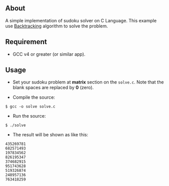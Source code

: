 ## About

A simple implementation of sudoku solver on C Language. This example use [Backtracking](https://en.wikipedia.org/wiki/Backtracking) algorithm to solve the problem.

## Requirement

- GCC v4 or greater (or similar app).

## Usage

- Set your sudoku problem at **matrix** section on the `solve.c`. Note that the blank spaces are replaced by **0** (zero).

- Compile the source:
```
$ gcc -o solve solve.c
```

- Run the source:
```
$ ./solve
```

- The result will be shown as like this:
```
435269781
682571493
197834562
826195347
374682915
951743628
519326874
248957136
763418259
```
